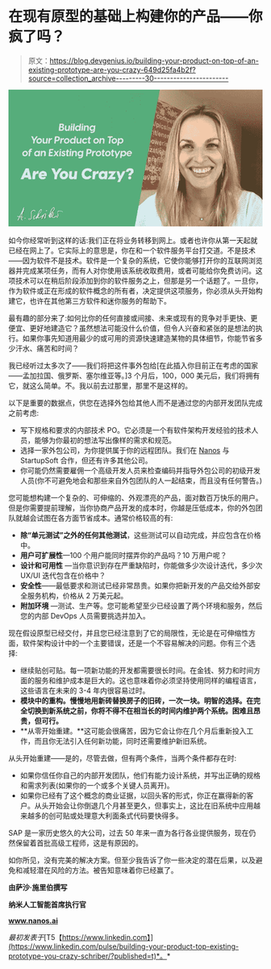 # 在现有原型的基础上构建你的产品——你疯了吗？

> 原文：<https://blog.devgenius.io/building-your-product-on-top-of-an-existing-prototype-are-you-crazy-649d25fa4b2f?source=collection_archive---------30----------------------->

![](img/284ce15915ff9f0a96d9135f5e0c998f.png)

如今你经常听到这样的话:我们正在将业务转移到网上。或者也许你从第一天起就已经在网上了。它实际上的意思是，你在和一个软件服务平台打交道。不是技术——因为软件不是技术。软件是一个复杂的系统，它使你能够打开你的互联网浏览器并完成某项任务，而有人对你使用该系统收取费用，或者可能给你免费访问。这项技术可以在稍后阶段添加到你的软件服务之上，但那是另一个话题了。一旦你，作为软件或正在形成的软件概念的所有者，决定提供这项服务，你必须从头开始构建它，也许在其他第三方软件和迷你服务的帮助下。

最有趣的部分来了:如何比你的任何直接或间接、未来或现有的竞争对手更快、更便宜、更好地建造它？虽然想法可能没什么价值，但令人兴奋和紧张的是想法的执行。如果你事先知道用最少的或可用的资源快速建造某物的具体细节，你能节省多少汗水、痛苦和时间？

我已经听过太多次了——我们将把这件事外包给[在此插入你目前正在考虑的国家——孟加拉国、俄罗斯、塞尔维亚等。]3 个月后，100，000 美元后，我们将拥有它，就这么简单。不。我以前去过那里，那里不是这样的。

以下是重要的数据点，供您在选择外包给其他人而不是通过您的内部开发团队完成之前考虑:

*   写下规格和要求的内部技术 PO。它必须是一个有软件架构开发经验的技术人员，能够为你最初的想法写出像样的需求和规范。
*   选择一家外包公司，为你提供属于你的远程团队。我们在 [Nanos](http://www.nanos.ai) 与 StartupSoft 合作，但还有许多其他公司。
*   你可能仍然需要雇佣一个高级开发人员来检查编码并指导外包公司的初级开发人员(你不可避免地会和那些来自外包团队的人一起结束，而且没有任何警告。)

您可能想构建一个复杂的、可伸缩的、外观漂亮的产品，面对数百万快乐的用户。但是你需要提前理解，当你协商产品开发的成本时，你越是压低成本，你的外包团队就越会试图在各方面节省成本。通常价格较高的有:

*   **除“单元测试”之外的任何其他测试**，这些测试可以自动完成，并应包含在价格中。
*   **用户可扩展性**—100 个用户能同时摆弄你的产品吗？10 万用户呢？
*   **设计和可用性** —当你意识到存在严重缺陷时，你能做多少次设计迭代，多少次 UX/UI 迭代包含在价格中？
*   **安全性**——最低要求和测试已经非常昂贵。如果你把新开发的产品交给外部安全服务机构，价格从 2 万美元起。
*   **附加环境** —测试、生产等。您可能希望至少已经设置了两个环境和服务，然后您的内部 DevOps 人员需要挑选并加入。

现在假设原型已经交付，并且您已经注意到了它的局限性，无论是在可伸缩性方面，软件架构设计中的一个主要错误，还是一个不容易解决的问题。你有三个选择:

*   继续贴创可贴。每一项新功能的开发都需要很长时间。在金钱、努力和时间方面的服务和维护成本是巨大的。这也意味着你必须坚持使用同样的编程语言，这些语言在未来的 3-4 年内很容易过时。
*   **模块中的重构。慢慢地用新砖替换房子的旧砖，一次一块。明智的选择。在完全切换到新系统之前，你将不得不在相当长的时间内维护两个系统。困难且昂贵，但可行。**
*   **从零开始重建。**这可能会很痛苦，因为它会让你在几个月后重新投入工作，而且你无法引入任何新功能，同时还需要维护新旧系统。

从头开始重建——是的，尽管去做，但有两个条件，当两个条件都存在时:

*   如果你信任你自己的内部开发团队，他们有能力设计系统，并写出正确的规格和需求列表(如果你的一个或多个关键人员离开)。
*   如果你已经有了这个概念的商业证据，以回头客的形式，你正在赢得新的客户。从头开始会让你倒退几个月甚至更久，但事实上，这比在旧系统中应用越来越多的创可贴或处理意大利面条式代码要快得多。

SAP 是一家历史悠久的大公司，过去 50 年来一直为各行各业提供服务，现在仍然保留着首批高级工程师，这是有原因的。

如你所见，没有完美的解决方案。但至少我告诉了你一些决定的潜在后果，以及避免和减轻潜在风险的方法。被告知意味着你已经赢了。

**由萨沙·施里伯撰写**

**纳米人工智能首席执行官**

**www.nanos.ai**

*最初发表于*[T5【https://www.linkedin.com】](https://www.linkedin.com/pulse/building-your-product-top-existing-prototype-you-crazy-schriber/?published=t)*。*